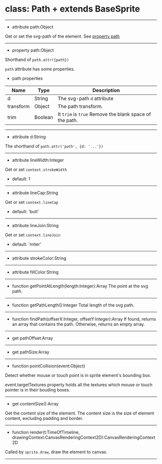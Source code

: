 # class: Path + extends BaseSprite

---

+ attribute path:Object

Get or set the svg-path of the element. See [property path](#public-path-object-)

---

+ property path:Object

Shorthand of `path.attr({path})`

`path` attribute has some properties.

* path properties

| Name | Type | Description |
| --- | --- | --- |
| d | String | The svg-path `d` attribute |
| transform | Object | The path transform. |
| trim | Boolean | It `trim` is `true` Remove the blank space of the path. |

---

+ attribute d:String

The shorthand of `path.attr('path', {d: '...'})`

---

+ attribute lineWidth:Integer

Get or set `context.strokeWidth`

* default: 1

---

+ attribute lineCap:String

Get or set `context.lineCap`

* default: 'butt'

---

+ attribute lineJoin:String

Get or set `context.lineJoin`

* default: 'miter'

---

+ attribute strokeColor:String


---

+ attribute fillColor:String


---

+ function getPointAtLength(length:Integer):Array The point at the svg path.



---

+ function getPathLength():Integer Total length of the svg path.


---

+ function findPath(offserX:Integer, offsetY:Integer):Array If found, returns an array that contains the path. Otherwise, returns an empty array.


---

+ get pathOffset:Array


---

+ get pathSize:Array


---

+ function pointCollision(event:Object)

Detect whether mouse or touch point is in sprite element's bounding box.

event.targetTextures property holds all the textures which mouse or touch pointer is in their bouding boxes.

---

+ get contentSize():Array

Get the content size of the element. The content size is the size of element content, excluding padding and border.

---

- function render(t:TimeOfTimeline, drawingContext:CanvasRenderingContext2D):CanvasRenderingContext2D

Called by `sprite.draw`, draw the element to canvas.

---
